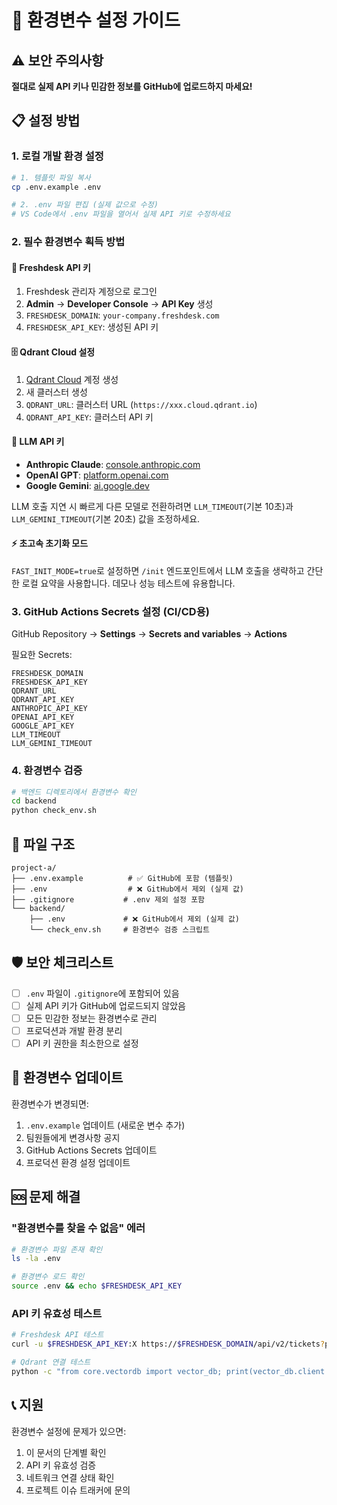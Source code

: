 # 🔐 환경변수 설정 가이드

## ⚠️ 보안 주의사항

**절대로 실제 API 키나 민감한 정보를 GitHub에 업로드하지 마세요!**

## 📋 설정 방법

### 1. 로컬 개발 환경 설정

```bash
# 1. 템플릿 파일 복사
cp .env.example .env

# 2. .env 파일 편집 (실제 값으로 수정)
# VS Code에서 .env 파일을 열어서 실제 API 키로 수정하세요
```

### 2. 필수 환경변수 획득 방법

#### 🎫 Freshdesk API 키
1. Freshdesk 관리자 계정으로 로그인
2. **Admin** → **Developer Console** → **API Key** 생성
3. `FRESHDESK_DOMAIN`: `your-company.freshdesk.com`
4. `FRESHDESK_API_KEY`: 생성된 API 키

#### 🗄️ Qdrant Cloud 설정
1. [Qdrant Cloud](https://cloud.qdrant.io) 계정 생성
2. 새 클러스터 생성
3. `QDRANT_URL`: 클러스터 URL (`https://xxx.cloud.qdrant.io`)
4. `QDRANT_API_KEY`: 클러스터 API 키

#### 🤖 LLM API 키
- **Anthropic Claude**: [console.anthropic.com](https://console.anthropic.com)
- **OpenAI GPT**: [platform.openai.com](https://platform.openai.com)
- **Google Gemini**: [ai.google.dev](https://ai.google.dev)

LLM 호출 지연 시 빠르게 다른 모델로 전환하려면 `LLM_TIMEOUT`(기본 10초)과
`LLM_GEMINI_TIMEOUT`(기본 20초) 값을 조정하세요.

#### ⚡ 초고속 초기화 모드

`FAST_INIT_MODE=true`로 설정하면 `/init` 엔드포인트에서 LLM 호출을 생략하고 간단한 로컬 요약을 사용합니다. 데모나 성능 테스트에 유용합니다.

### 3. GitHub Actions Secrets 설정 (CI/CD용)

GitHub Repository → **Settings** → **Secrets and variables** → **Actions**

필요한 Secrets:
```
FRESHDESK_DOMAIN
FRESHDESK_API_KEY
QDRANT_URL
QDRANT_API_KEY
ANTHROPIC_API_KEY
OPENAI_API_KEY
GOOGLE_API_KEY
LLM_TIMEOUT
LLM_GEMINI_TIMEOUT
```

### 4. 환경변수 검증

```bash
# 백엔드 디렉토리에서 환경변수 확인
cd backend
python check_env.sh
```

## 📁 파일 구조

```
project-a/
├── .env.example          # ✅ GitHub에 포함 (템플릿)
├── .env                  # ❌ GitHub에서 제외 (실제 값)
├── .gitignore           # .env 제외 설정 포함
└── backend/
    ├── .env             # ❌ GitHub에서 제외 (실제 값)
    └── check_env.sh     # 환경변수 검증 스크립트
```

## 🛡️ 보안 체크리스트

- [ ] `.env` 파일이 `.gitignore`에 포함되어 있음
- [ ] 실제 API 키가 GitHub에 업로드되지 않았음
- [ ] 모든 민감한 정보는 환경변수로 관리
- [ ] 프로덕션과 개발 환경 분리
- [ ] API 키 권한을 최소한으로 설정

## 🔄 환경변수 업데이트

환경변수가 변경되면:

1. `.env.example` 업데이트 (새로운 변수 추가)
2. 팀원들에게 변경사항 공지
3. GitHub Actions Secrets 업데이트
4. 프로덕션 환경 설정 업데이트

## 🆘 문제 해결

### "환경변수를 찾을 수 없음" 에러
```bash
# 환경변수 파일 존재 확인
ls -la .env

# 환경변수 로드 확인
source .env && echo $FRESHDESK_API_KEY
```

### API 키 유효성 테스트
```bash
# Freshdesk API 테스트
curl -u $FRESHDESK_API_KEY:X https://$FRESHDESK_DOMAIN/api/v2/tickets?per_page=1

# Qdrant 연결 테스트
python -c "from core.vectordb import vector_db; print(vector_db.client.get_collections())"
```

## 📞 지원

환경변수 설정에 문제가 있으면:
1. 이 문서의 단계별 확인
2. API 키 유효성 검증
3. 네트워크 연결 상태 확인
4. 프로젝트 이슈 트래커에 문의
